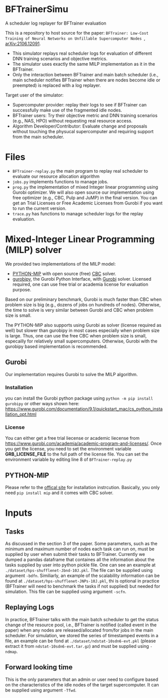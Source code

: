 # BFTrainerSimu
A scheduler log replayer for BFTrainer evaluation

This is a repository to host source for the paper: `BFTrainer: Low-Cost Training of Neural Networks on Unfillable Supercomputer Nodes `, [arXiv:2106.12091](https://arxiv.org/abs/2106.12091).

- This simulator replays real scheduler logs for evaluation of different DNN training scenarios and objective metrics. 
- The simulator uses exactly the same MILP implementation as it in the BFTrainer.
- Only the interaction between BFTrainer and main batch scheduler (i.e., main scheduler notifies BFTrainer when there are nodes become idle or preempted) is replaced with a log replayer. 

Target user of the simulator:

- Supercomputer provider: replay their logs to see if BFTrainer can successfully make use of the fragmented idle nodes. 
- BFTrainer users: Try their objective metric and DNN training scenarios (e.g., NAS, HPO) without requesting real resource access.
- Algorithm Developer/Contributor: Evaluate change and proposals without touching the physucal supercomputer and requiring support from the main scheduler.



# Files

- `BFTrainer-replay.py` the main program to replay real scheduler to evaluate our resource allocation algorithm 
- `jobs.py` implements functions to manage jobs.
- `prog.py` the implementation of mixed Integer linear programming using Gurobi optimizer. We will also open source our implementation using free optimizer (e.g., CBC, Pulp and JuMP) in the final version. You can get an Trial Licenses or Free Academic Licenses from Gurobi if you want to run the current version.
- `trace.py` has functions to manage scheduler logs for the replay evaluation.



# Mixed-Integer Linear Programming (MILP) solver

We provided two implementations of the MILP model:
- [PYTHON-MIP](https://www.python-mip.com) with open source (free) [CBC](https://github.com/coin-or/Cbc) solver.
- [gurobipy](https://www.gurobi.com/documentation/9.1/quickstart_mac/cs_grbpy_the_gurobi_python.html), the Gurobi Python Interface, with [Gurobi](https://www.gurobi.com) solver. Licensed required, one can use free trial or academia license for evaluation purpose.

Based on our preliminary benchmark, Gurobi is much faster than CBC when problem size is big (e.g., dozens of jobs on hundreds of nodes).
Otherwise, the time to solve is very similar between Gurobi and CBC when problem size is small.<br>

The PYTHON-MIP also supports using Gurobi as solver (license required as well) but slower than gurobipy in most cases especially when problem size is large.
Thus, one can use the free CBC when problem size is small, especailly for relatively small supercomputers. 
Otherwise, Gurobi with the gurobipy based implementation is recommended.

## Gurobi 

Our implementation requires Gurobi to solve the MILP algorithm. 
### Installation 
you can install the Gurobi python package using `python -m pip install gurobipy` or other ways shown here: https://www.gurobi.com/documentation/9.1/quickstart_mac/cs_python_installation_opt.html

### License 
You can either get a free trial liecense or academic liecense from https://www.gurobi.com/academia/academic-program-and-licenses/.
Once you get the license, you need to set the environment variable **GRB_LICENSE_FILE** to the full path of the license file.
You can set the environment variable by editing line 8 of `BFTrainer-replay.py`

## PYTHON-MIP
Please refer to the [offical site](https://python-mip.readthedocs.io/en/latest/install.html) for installation instrcution. Basically, you only need `pip install mip` and it comes with CBC solver.



# Inputs

## Tasks
As discussed in the section 3 of the paper. Some parameters, such as the minimum and maximum number of nodes each task can run on, must be supplied by user when submit their tasks to BFTrainer. Currently we dumped a pandas dataframe that containes all the information about the tasks supplied by user into python pickle file. One can see an example at `./dataset/hps-shufflenet-Jbnd-10J.pkl`. The file can be supplied using argument `-bdfn`.
Similiarly, an example of the scalability information can be found at `./dataset/hps-shufflenet-JNPs-10J.pkl`, thi is optional in practice (BFTrainer will need to benchmark the tasks if not supplied) but needed for simulation. This file can be supplied using argument `-scfn`.

## Replaying Logs
In practice, BFTrainer talks with the main batch scheduler to get the status change of the resource pool, i.e., BFTrainer is notified (called event in the paper) when any nodes are released/allocated from/for jobs in the main scheduler.
For simulation, we stored the series of timestamped events in a file, an example can be fond at `./dataset/ndstat-10sdn6-evt.pkl` (please extract it from `ndstat-10sdn6-evt.tar.gz`) and must be supplied using `-ndmap`.

## Forward looking time
This is the only parameters that an admin or user need to configure based on the characteristics of the idle nodes of the target supercomputer. 
It can be supplied using argument `-Tfwd`.
